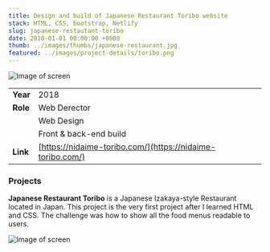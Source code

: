 ```yaml
---
title: Design and build of Japanese Restaurant Toribo website
stack: HTML, CSS, bootstrap, Netlify
slug: japanese-restautant-toribo
date: 2018-01-01 00:00:00 +0000
thumb: ../images/thumbs/japanese-restaurant.jpg
featured: ../images/project-details/toribo.png
---
```


![Image of screen](../images/featured/toribo.png)

|          |                                                            |
| -------- | ---------------------------------------------------------- |
| **Year** | 2018                                                       |
| **Role** | Web Derector                                               |
|          | Web Design                                                 |
|          | Front & back-end build                                     |
| **Link** | [https://nidaime-toribo.com/](https://nidaime-toribo.com/) |

### Projects

**Japanese Restaurant Toribo** is a Japanese Izakaya-style Restaurant located in Japan. This project is the very first project after I learned HTML and CSS. The challenge was how to show all the food menus readable to users.

![Image of screen](../images/featured/toribo2.png)
